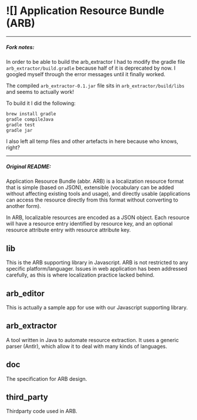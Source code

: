 # ![] Application Resource Bundle (ARB)

---

##### Fork notes:

In order to be able to build the arb_extractor I had to modify the gradle file `arb_extractor/build.gradle` because half of it is deprecated by now. I googled myself through the error messages until it finally worked.

The compiled `arb_extractor-0.1.jar` file sits in `arb_extractor/build/libs` and seems to actually work!

To build it I did the following:

```sh
brew install gradle
gradle compileJava
gradle test
gradle jar
```

I also left all temp files and other artefacts in here because who knows, right?

---

##### Original README:

Application Resource Bundle (abbr. ARB) is a localization resource format that is simple
(based on JSON), extensible (vocabulary can be added without affecting existing tools and
usage), and directly usable (applications can access the resource directly from this format
without converting to another form).

In ARB, localizable resources are encoded as a JSON object. Each resource will have a
resource entry identified by resource key, and an optional resource attribute entry with
resource attribute key.

## lib

This is the ARB supporting library in Javascript. ARB is not restricted to any specific
platform/languager. Issues in web application has been addressed carefully, as this is
where localization practice lacked behind.

## arb_editor

This is actually a sample app for use with our Javascript supporting library.

## arb_extractor

A tool written in Java to automate resource extraction. It uses a generic parser (Antlr),
which allow it to deal with many kinds of languages.

## doc

The specification for ARB design.

## third_party

Thirdparty code used in ARB.
